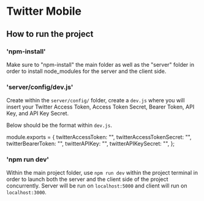 # Twitter Mobile

## How to run the project

### 'npm-install'

Make sure to "npm-install" the main folder as well as the "server" folder in order to install node_modules for the server and the client side.

### 'server/config/dev.js'

Create within the `server/config/` folder, create a `dev.js` where you will insert your Twitter Access Token, Access Token Secret, Bearer Token, API Key, and API Key Secret.

Below should be the format within `dev.js`.

module.exports = {
    twitterAccessToken: "",
    twitterAccessTokenSecret: "",
    twitterBearerToken: "",
    twitterAPIKey: "",
    twitterAPIKeySecret: "",
};

### 'npm run dev'

Within the main project folder, use `npm run dev` within the project terminal in order to launch both the server and the client side of the project concurrently. Server will be run on `localhost:5000` and client will run on `localhost:3000`.




